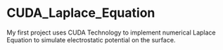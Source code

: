 # CUDA_Laplace_Equation
My first project uses CUDA Technology to implement numerical Laplace Equation to simulate electrostatic potential on the surface.
